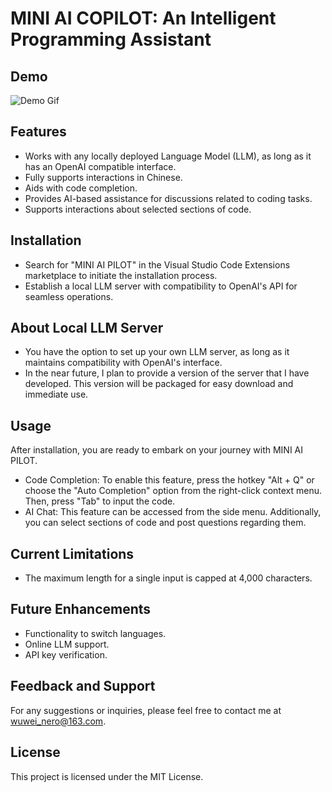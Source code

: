 # MINI AI COPILOT: An Intelligent Programming Assistant 

## Demo
![Demo Gif](./demo.gif)

## Features

- Works with any locally deployed Language Model (LLM), as long as it has an OpenAI compatible interface.
- Fully supports interactions in Chinese.
- Aids with code completion.
- Provides AI-based assistance for discussions related to coding tasks.
- Supports interactions about selected sections of code.

## Installation

- Search for "MINI AI PILOT" in the Visual Studio Code Extensions marketplace to initiate the installation process.
- Establish a local LLM server with compatibility to OpenAI's API for seamless operations.

## About Local LLM Server

- You have the option to set up your own LLM server, as long as it maintains compatibility with OpenAI's interface.
- In the near future, I plan to provide a version of the server that I have developed. This version will be packaged for easy download and immediate use. 

## Usage

After installation, you are ready to embark on your journey with MINI AI PILOT.

- Code Completion: To enable this feature, press the hotkey "Alt + Q" or choose the "Auto Completion" option from the right-click context menu. Then, press "Tab" to input the code.
- AI Chat: This feature can be accessed from the side menu. Additionally, you can select sections of code and post questions regarding them.

## Current Limitations

- The maximum length for a single input is capped at 4,000 characters.

## Future Enhancements

- Functionality to switch languages.
- Online LLM support.
- API key verification.

## Feedback and Support

For any suggestions or inquiries, please feel free to contact me at wuwei_nero@163.com.

## License

This project is licensed under the MIT License.